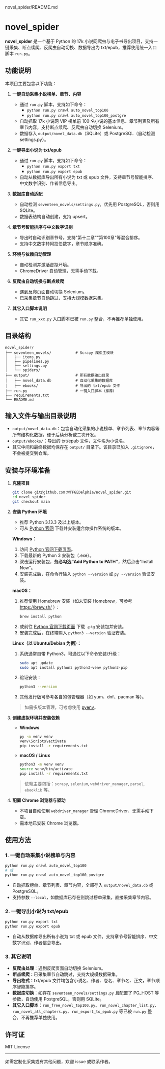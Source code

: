 novel_spider/README.md
# novel_spider

**novel_spider** 是一个基于 Python 的 17k 小说网爬虫与电子书导出项目，支持一键采集、断点续爬、反爬虫自动切换、数据导出为 txt/epub，推荐使用统一入口脚本 `run.py`。

## 功能说明

本项目主要包含以下功能：

1. **一键自动采集小说榜单、章节、内容**
   - 通过 `run.py` 脚本，支持如下命令：
     - `python run.py crawl auto_novel_top100`
     - `python run.py crawl auto_novel_top100_postgre`
   - 自动抓取 17k 小说网 VIP 榜单前 100 名小说的基本信息、章节列表及所有章节内容，支持断点续爬、反爬虫自动切换 Selenium。
   - 数据存入 `output/novel_data.db`（SQLite）或 PostgreSQL（自动检测 settings.py）。

2. **一键导出小说为 txt/epub**
   - 通过 `run.py` 脚本，支持如下命令：
     - `python run.py export txt`
     - `python run.py export epub`
   - 自动从数据库导出所有小说为 txt 或 epub 文件，支持章节号智能排序、中文数字识别、作者信息导出。

3. **数据库自动适配**
   - 自动检测 `seventeen_novels/settings.py`，优先用 PostgreSQL，否则用 SQLite。
   - 数据表结构自动创建，支持 upsert。

4. **章节号智能排序与中文数字识别**
   - 导出时自动识别章节号，支持"第十二章""第100章"等混合排序。
   - 支持中文数字转阿拉伯数字，章节顺序准确。

5. **环境与依赖自动管理**
   - 自动检测并激活虚拟环境。
   - ChromeDriver 自动管理，无需手动下载。

6. **反爬虫自动切换与断点续爬**
   - 遇到反爬页面自动切换 Selenium。
   - 已采集章节自动跳过，支持大规模数据采集。

7. **其它入口脚本说明**
   - 其它 `run_xxx.py` 入口脚本已被 `run.py` 整合，不再推荐单独使用。

## 目录结构

```
novel_spider/
├── seventeen_novels/           # Scrapy 爬虫主模块
│   ├── items.py
│   ├── pipelines.py
│   ├── settings.py
│   └── spiders/
├── output/                     # 所有数据输出目录
│   ├── novel_data.db           # 自动化采集的数据库
│   ├── ebooks/                 # 导出的 txt/epub 文件
├── run.py                      # 一键入口脚本（推荐）
├── requirements.txt
└── README.md
```

## 输入文件与输出目录说明

- `output/novel_data.db`：包含自动化采集的小说榜单、章节列表、章节内容等所有结构化数据，便于后续分析或二次开发。
- `output/ebooks/`：导出的 txt/epub 文件，文件名为小说名。
- 其它中间和最终数据均保存在 `output/` 目录下。该目录已加入 `.gitignore`，不会被提交到仓库。

## 安装与环境准备

1. **克隆项目**
   ```bash
   git clone git@github.com:WTFGEDelphia/novel_spider.git
   cd novel_spider
   git checkout main
   ```

2. **安装 Python 环境**

   - 推荐 Python 3.13.3 及以上版本。
   - 可从 [Python 官网](https://www.python.org/downloads/) 下载并安装适合你操作系统的版本。

   **Windows：**
   1. 访问 [Python 官网下载页面](https://www.python.org/downloads/windows/)。
   2. 下载最新的 Python 3 安装包（.exe）。
   3. 双击运行安装包，**务必勾选“Add Python to PATH”**，然后点击“Install Now”。
   4. 安装完成后，在命令行输入 `python --version` 或 `py --version` 验证安装。

   **macOS：**
   1. 推荐使用 Homebrew 安装（如未安装 Homebrew，可参考 https://brew.sh/ ）：
      ```bash
      brew install python
      ```
   2. 或前往 [Python 官网下载页面](https://www.python.org/downloads/macos/) 下载 `.pkg` 安装包并安装。
   3. 安装完成后，在终端输入 `python3 --version` 验证安装。

   **Linux（以 Ubuntu/Debian 为例）：**
   1. 系统通常自带 Python3，可通过以下命令安装/升级：
      ```bash
      sudo apt update
      sudo apt install python3 python3-venv python3-pip
      ```
   2. 验证安装：
      ```bash
      python3 --version
      ```
   3. 其他发行版可参考各自的包管理器（如 yum、dnf、pacman 等）。

   > 如需多版本管理，可考虑使用 [pyenv](https://github.com/pyenv/pyenv)。

3. **创建虚拟环境并安装依赖**

   - **Windows**
     ```cmd
     py -m venv venv
     venv\Scripts\activate
     pip install -r requirements.txt
     ```

   - **macOS / Linux**
     ```bash
     python3 -m venv venv
     source venv/bin/activate
     pip install -r requirements.txt
     ```

   > 依赖主要包括：`scrapy`, `selenium`, `webdriver_manager`, `parsel`, `ebooklib` 等。

4. **配置 Chrome 浏览器与驱动**
   - 本项目自动使用 `webdriver_manager` 管理 ChromeDriver，无需手动下载。
   - 需本地已安装 Chrome 浏览器。

## 使用方法

### 1. 一键自动采集小说榜单与内容

```bash
python run.py crawl auto_novel_top100
# 或
python run.py crawl auto_novel_top100_postgre
```
- 自动抓取榜单、章节列表、章节内容，全部存入 `output/novel_data.db` 或 PostgreSQL。
- 支持参数 `--local`，如数据库已存在则跳过榜单采集，直接采集章节内容。

### 2. 一键导出小说为 txt/epub

```bash
python run.py export txt
python run.py export epub
```
- 自动从数据库导出所有小说为 txt 或 epub 文件，支持章节号智能排序、中文数字识别、作者信息导出。

### 3. 其它说明

- **反爬虫处理**：遇到反爬页面自动切换 Selenium。
- **断点续爬**：已采集章节自动跳过，支持大规模数据采集。
- **导出格式**：txt/epub 文件均包含小说名、作者、卷名、章节名、正文，章节顺序智能排序。
- **数据库切换**：如存在 `seventeen_novels/settings.py` 且配置了 PG_HOST 等参数，自动使用 PostgreSQL，否则用 SQLite。
- **其它入口脚本**：`run_free_novel_top100.py`、`run_novel_chapter_list.py`、`run_novel_all_chapters.py`、`run_export_to_epub.py` 等已被 `run.py` 整合，不再推荐单独使用。

## 许可证

MIT License

---

如需定制化采集或有其他问题，欢迎 issue 或联系作者。
